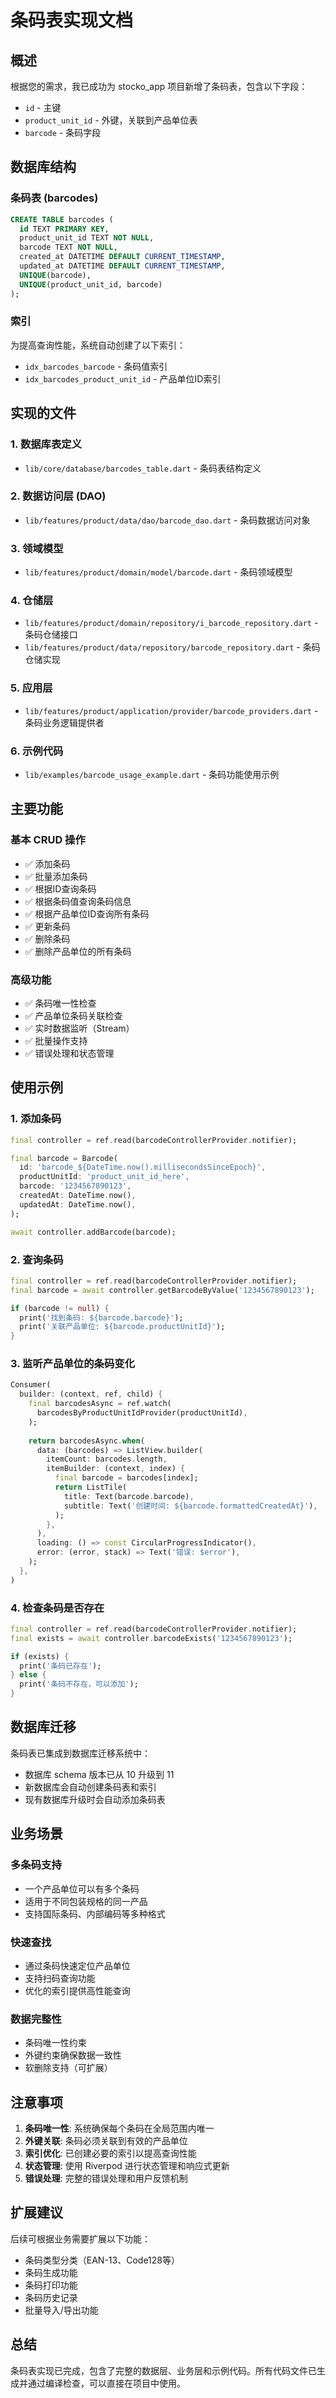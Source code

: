 # 条码表实现文档

## 概述

根据您的需求，我已成功为 stocko_app 项目新增了条码表，包含以下字段：
- `id` - 主键
- `product_unit_id` - 外键，关联到产品单位表
- `barcode` - 条码字段

## 数据库结构

### 条码表 (barcodes)

```sql
CREATE TABLE barcodes (
  id TEXT PRIMARY KEY,
  product_unit_id TEXT NOT NULL,
  barcode TEXT NOT NULL,
  created_at DATETIME DEFAULT CURRENT_TIMESTAMP,
  updated_at DATETIME DEFAULT CURRENT_TIMESTAMP,
  UNIQUE(barcode),
  UNIQUE(product_unit_id, barcode)
);
```

### 索引

为提高查询性能，系统自动创建了以下索引：
- `idx_barcodes_barcode` - 条码值索引
- `idx_barcodes_product_unit_id` - 产品单位ID索引

## 实现的文件

### 1. 数据库表定义
- `lib/core/database/barcodes_table.dart` - 条码表结构定义

### 2. 数据访问层 (DAO)
- `lib/features/product/data/dao/barcode_dao.dart` - 条码数据访问对象

### 3. 领域模型
- `lib/features/product/domain/model/barcode.dart` - 条码领域模型

### 4. 仓储层
- `lib/features/product/domain/repository/i_barcode_repository.dart` - 条码仓储接口
- `lib/features/product/data/repository/barcode_repository.dart` - 条码仓储实现

### 5. 应用层
- `lib/features/product/application/provider/barcode_providers.dart` - 条码业务逻辑提供者

### 6. 示例代码
- `lib/examples/barcode_usage_example.dart` - 条码功能使用示例

## 主要功能

### 基本 CRUD 操作
- ✅ 添加条码
- ✅ 批量添加条码
- ✅ 根据ID查询条码
- ✅ 根据条码值查询条码信息
- ✅ 根据产品单位ID查询所有条码
- ✅ 更新条码
- ✅ 删除条码
- ✅ 删除产品单位的所有条码

### 高级功能
- ✅ 条码唯一性检查
- ✅ 产品单位条码关联检查
- ✅ 实时数据监听（Stream）
- ✅ 批量操作支持
- ✅ 错误处理和状态管理

## 使用示例

### 1. 添加条码

```dart
final controller = ref.read(barcodeControllerProvider.notifier);

final barcode = Barcode(
  id: 'barcode_${DateTime.now().millisecondsSinceEpoch}',
  productUnitId: 'product_unit_id_here',
  barcode: '1234567890123',
  createdAt: DateTime.now(),
  updatedAt: DateTime.now(),
);

await controller.addBarcode(barcode);
```

### 2. 查询条码

```dart
final controller = ref.read(barcodeControllerProvider.notifier);
final barcode = await controller.getBarcodeByValue('1234567890123');

if (barcode != null) {
  print('找到条码: ${barcode.barcode}');
  print('关联产品单位: ${barcode.productUnitId}');
}
```

### 3. 监听产品单位的条码变化

```dart
Consumer(
  builder: (context, ref, child) {
    final barcodesAsync = ref.watch(
      barcodesByProductUnitIdProvider(productUnitId),
    );
    
    return barcodesAsync.when(
      data: (barcodes) => ListView.builder(
        itemCount: barcodes.length,
        itemBuilder: (context, index) {
          final barcode = barcodes[index];
          return ListTile(
            title: Text(barcode.barcode),
            subtitle: Text('创建时间: ${barcode.formattedCreatedAt}'),
          );
        },
      ),
      loading: () => const CircularProgressIndicator(),
      error: (error, stack) => Text('错误: $error'),
    );
  },
)
```

### 4. 检查条码是否存在

```dart
final controller = ref.read(barcodeControllerProvider.notifier);
final exists = await controller.barcodeExists('1234567890123');

if (exists) {
  print('条码已存在');
} else {
  print('条码不存在，可以添加');
}
```

## 数据库迁移

条码表已集成到数据库迁移系统中：
- 数据库 schema 版本已从 10 升级到 11
- 新数据库会自动创建条码表和索引
- 现有数据库升级时会自动添加条码表

## 业务场景

### 多条码支持
- 一个产品单位可以有多个条码
- 适用于不同包装规格的同一产品
- 支持国际条码、内部编码等多种格式

### 快速查找
- 通过条码快速定位产品单位
- 支持扫码查询功能
- 优化的索引提供高性能查询

### 数据完整性
- 条码唯一性约束
- 外键约束确保数据一致性
- 软删除支持（可扩展）

## 注意事项

1. **条码唯一性**: 系统确保每个条码在全局范围内唯一
2. **外键关联**: 条码必须关联到有效的产品单位
3. **索引优化**: 已创建必要的索引以提高查询性能
4. **状态管理**: 使用 Riverpod 进行状态管理和响应式更新
5. **错误处理**: 完整的错误处理和用户反馈机制

## 扩展建议

后续可根据业务需要扩展以下功能：
- 条码类型分类（EAN-13、Code128等）
- 条码生成功能
- 条码打印功能
- 条码历史记录
- 批量导入/导出功能

## 总结

条码表实现已完成，包含了完整的数据层、业务层和示例代码。所有代码文件已生成并通过编译检查，可以直接在项目中使用。
